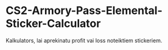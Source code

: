 # CS2-Armory-Pass-Elemental-Sticker-Calculator
Kalkulators, lai aprekinatu profit vai loss noteiktiem stickeriem.
